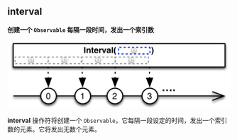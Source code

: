 ## interval

**创建一个 `Observable` 每隔一段时间，发出一个索引数**

![](/assets/Operator/Operators/interval.png)

**interval** 操作符将创建一个 `Observable`，它每隔一段设定的时间，发出一个索引数的元素。它将发出无数个元素。

